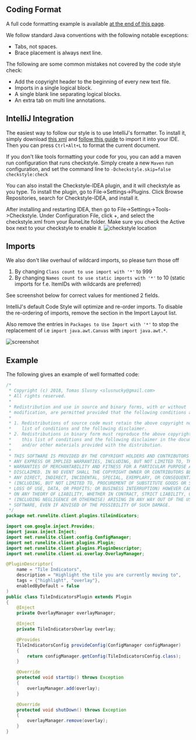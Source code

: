 ## Coding Format
A full code formatting example is available [at the end of this page](#example).

We follow standard Java conventions with the following notable exceptions:
* Tabs, not spaces.
* Brace placement is always next line.

The following are some common mistakes not covered by the code style check:
* Add the copyright header to the beginning of every new text file.
* Imports in a single logical block.
* A single blank line separating logical blocks.
* An extra tab on multi line annotations.

## IntelliJ Integration

The easiest way to follow our style is to use IntelliJ's formatter. To install it, simply download [this xml](http://ix.io/1jNP) and [follow this guide](https://www.jetbrains.com/help/idea/copying-code-style-settings.html) to import it into your IDE. Then you can press `Ctrl+Alt+L` to format the current document.

If you don't like tools formatting your code for you, you can add a maven run configuration that runs checkstyle.
Simply create a new `Maven` run configuration, and set the command line to `-Dcheckstyle.skip=false checkstyle:check`

You can also install the Checkstyle-IDEA plugin, and it will checkstyle as you type. To install the plugin, go to File->Settings->Plugins. Click Browse Repositories, search for Checkstyle-IDEA, and install it.

After installing and restarting IDEA, then go to File->Settings->Tools->Checkstyle. Under Configuration File, click +, and select the checkstyle.xml from your RuneLite folder. Make sure you check the Active box next to your checkstyle to enable it.
![checkstyle location](https://i.imgur.com/9gWqQjm.png)

## Imports

We also don't like overhaul of wildcard imports, so please turn those off
1. By changing `Class count to use import with '*'` to 999
2. By changing `Names count to use static imports with '*'` to 10 (static imports for f.e. ItemIDs with wildcards are preferred)

See screenshot below for correct values for mentioned 2 fields.

IntelliJ's default Code Style will optimize and re-order imports. To disable the re-ordering of imports, remove the section in the Import Layout list. 

Also remove the entries in `Packages to Use Import with '*'` to stop the replacement of i.e `import java.awt.Canvas` with `import java.awt.*`.

![screenshot](https://i.imgur.com/XlJzIKv.png)

## Example

The following gives an example of well formatted code:

```java
/*
 * Copyright (c) 2018, Tomas Slusny <slusnucky@gmail.com>
 * All rights reserved.
 *
 * Redistribution and use in source and binary forms, with or without
 * modification, are permitted provided that the following conditions are met:
 *
 * 1. Redistributions of source code must retain the above copyright notice, this
 *    list of conditions and the following disclaimer.
 * 2. Redistributions in binary form must reproduce the above copyright notice,
 *    this list of conditions and the following disclaimer in the documentation
 *    and/or other materials provided with the distribution.
 *
 * THIS SOFTWARE IS PROVIDED BY THE COPYRIGHT HOLDERS AND CONTRIBUTORS "AS IS" AND
 * ANY EXPRESS OR IMPLIED WARRANTIES, INCLUDING, BUT NOT LIMITED TO, THE IMPLIED
 * WARRANTIES OF MERCHANTABILITY AND FITNESS FOR A PARTICULAR PURPOSE ARE
 * DISCLAIMED. IN NO EVENT SHALL THE COPYRIGHT OWNER OR CONTRIBUTORS BE LIABLE FOR
 * ANY DIRECT, INDIRECT, INCIDENTAL, SPECIAL, EXEMPLARY, OR CONSEQUENTIAL DAMAGES
 * (INCLUDING, BUT NOT LIMITED TO, PROCUREMENT OF SUBSTITUTE GOODS OR SERVICES;
 * LOSS OF USE, DATA, OR PROFITS; OR BUSINESS INTERRUPTION) HOWEVER CAUSED AND
 * ON ANY THEORY OF LIABILITY, WHETHER IN CONTRACT, STRICT LIABILITY, OR TORT
 * (INCLUDING NEGLIGENCE OR OTHERWISE) ARISING IN ANY WAY OUT OF THE USE OF THIS
 * SOFTWARE, EVEN IF ADVISED OF THE POSSIBILITY OF SUCH DAMAGE.
 */
package net.runelite.client.plugins.tileindicators;

import com.google.inject.Provides;
import javax.inject.Inject;
import net.runelite.client.config.ConfigManager;
import net.runelite.client.plugins.Plugin;
import net.runelite.client.plugins.PluginDescriptor;
import net.runelite.client.ui.overlay.OverlayManager;

@PluginDescriptor(
	name = "Tile Indicators",
	description = "Highlight the tile you are currently moving to",
	tags = {"highlight", "overlay"},
	enabledByDefault = false
)
public class TileIndicatorsPlugin extends Plugin
{
	@Inject
	private OverlayManager overlayManager;

	@Inject
	private TileIndicatorsOverlay overlay;

	@Provides
	TileIndicatorsConfig provideConfig(ConfigManager configManager)
	{
		return configManager.getConfig(TileIndicatorsConfig.class);
	}

	@Override
	protected void startUp() throws Exception
	{
		overlayManager.add(overlay);
	}

	@Override
	protected void shutDown() throws Exception
	{
		overlayManager.remove(overlay);
	}
}
```
